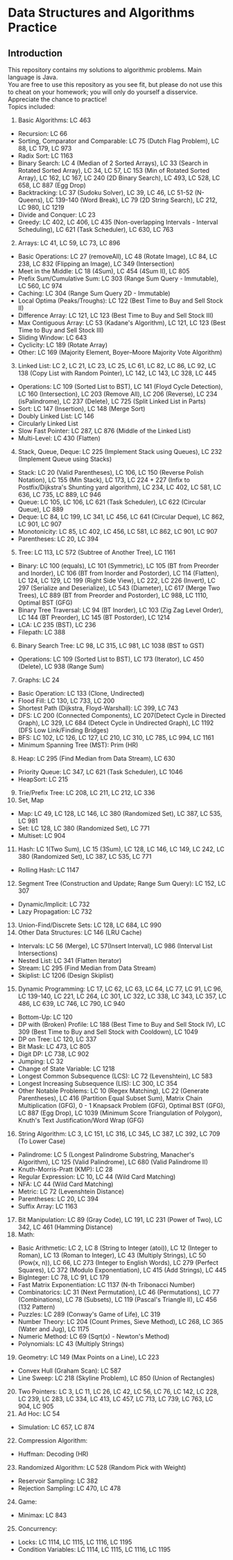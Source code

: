 # Data Structures and Algorithms Practice
## Introduction
This repository contains my solutions to algorithmic problems. Main language is Java. \
You are free to use this repository as you see fit, but please do not use this to cheat on your homework; you will only do yourself a disservice. Appreciate the chance to practice! \
Topics included:
1. Basic Algorithms: LC 463
  * Recursion: LC 66
  * Sorting, Comparator and Comparable: LC 75 (Dutch Flag Problem), LC 88, LC 179, LC 973
  * Radix Sort: LC 1163
  * Binary Search: LC 4 (Median of 2 Sorted Arrays), LC 33 (Search in Rotated Sorted Array), LC 34, LC 57, LC 153 (Min of Rotated Sorted Array), LC 162, LC 167, LC 240 (2D Binary Search), LC 493, LC 528, LC 658, LC 887 (Egg Drop)
  * Backtracking: LC 37 (Sudoku Solver), LC 39, LC 46, LC 51-52 (N-Queens), LC 139-140 (Word Break), LC 79 (2D String Search), LC 212, LC 980, LC 1219
  * Divide and Conquer: LC 23
  * Greedy: LC 402, LC 406, LC 435 (Non-overlapping Intervals - Interval Scheduling), LC 621 (Task Scheduler), LC 630, LC 763
2. Arrays: LC 41, LC 59, LC 73, LC 896
  * Basic Operations: LC 27 (removeAll), LC 48 (Rotate Image), LC 84, LC 238, LC 832 (Flipping an Image), LC 349 (Intersection)
  * Meet in the Middle: LC 18 (4Sum), LC 454 (4Sum II), LC 805
  * Prefix Sum/Cumulative Sum: LC 303 (Range Sum Query - Immutable), LC 560, LC 974
  * Caching: LC 304 (Range Sum Query 2D - Immutable)
  * Local Optima (Peaks/Troughs): LC 122 (Best Time to Buy and Sell Stock II)
  * Difference Array: LC 121, LC 123 (Best Time to Buy and Sell Stock III)
  * Max Contiguous Array: LC 53 (Kadane's Algorithm), LC 121, LC 123 (Best Time to Buy and Sell Stock III)
  * Sliding Window: LC 643
  * Cyclicity: LC 189 (Rotate Array)
  * Other: LC 169 (Majority Element, Boyer–Moore Majority Vote Algorithm)
3. Linked List: LC 2, LC 21, LC 23, LC 25, LC 61, LC 82, LC 86, LC 92, LC 138 (Copy List with Random Pointer), LC 142, LC 143, LC 328, LC 445
  * Operations: LC 109 (Sorted List to BST), LC 141 (Floyd Cycle Detection), LC 160 (Intersection), LC 203 (Remove All), LC 206 (Reverse), LC 234 (isPalindrome), LC 237 (Delete), LC 725 (Split Linked List in Parts)
  * Sort: LC 147 (Insertion), LC 148 (Merge Sort)
  * Doubly Linked List: LC 146
  * Circularly Linked List
  * Slow Fast Pointer: LC 287, LC 876 (Middle of the Linked List)
  * Multi-Level: LC 430 (Flatten)
4. Stack, Queue, Deque: LC 225 (Implement Stack using Queues), LC 232 (Implement Queue using Stacks)
  * Stack: LC 20 (Valid Parentheses), LC 106, LC 150 (Reverse Polish Notation), LC 155 (Min Stack), LC 173, LC 224 + 227 (Infix to Postfix/Dijkstra's Shunting yard algorithm), LC 234, LC 402, LC 581, LC 636, LC 735, LC 889, LC 946
  * Queue: LC 105, LC 106, LC 621 (Task Scheduler), LC 622 (Circular Queue), LC 889
  * Deque: LC 84, LC 199, LC 341, LC 456, LC 641 (Circular Deque), LC 862, LC 901, LC 907
  * Monotonicity: LC 85, LC 402, LC 456, LC 581, LC 862, LC 901, LC 907
  * Parentheses:  LC 20, LC 394
5. Tree: LC 113, LC 572 (Subtree of Another Tree), LC 1161
  * Binary: LC 100 (equals), LC 101 (Symmetric), LC 105 (BT from Preorder and Inorder), LC 106 (BT from Inorder and Postorder), LC 114 (Flatten), LC 124, LC 129, LC 199 (Right Side View), LC 222, LC 226 (Invert), LC 297 (Serialize and Deserialize), LC 543 (Diameter), LC 617 (Merge Two Trees), LC 889 (BT from Preorder and Postorder), LC 988, LC 1110, Optimal BST (GFG)
  * Binary Tree Traversal: LC 94 (BT Inorder), LC 103 (Zig Zag Level Order), LC 144 (BT Preorder), LC 145 (BT Postorder), LC 1214
  * LCA: LC 235 (BST), LC 236
  * Filepath: LC 388
6. Binary Search Tree: LC 98, LC 315, LC 981, LC 1038 (BST to GST)
  * Operations: LC 109 (Sorted List to BST), LC 173 (Iterator), LC 450 (Delete), LC 938 (Range Sum)
7. Graphs: LC 24
  * Basic Operation: LC 133 (Clone, Undirected)
  * Flood Fill: LC 130, LC 733, LC 200
  * Shortest Path (Dijkstra, Floyd-Warshall): LC 399, LC 743
  * DFS: LC 200 (Connected Components), LC 207(Detect Cycle in Directed Graph), LC 329, LC 684 (Detect Cycle in Undirected Graph), LC 1192 (DFS Low Link/Finding Bridges)
  * BFS: LC 102, LC 126, LC 127, LC 210, LC 310, LC 785, LC 994, LC 1161
  * Minimum Spanning Tree (MST): Prim (HR)
8. Heap: LC 295 (Find Median from Data Stream), LC 630
  * Priority Queue: LC 347, LC 621 (Task Scheduler), LC 1046
  * HeapSort: LC 215
9. Trie/Prefix Tree: LC 208, LC 211, LC 212, LC 336
10. Set, Map
  * Map: LC 49, LC 128, LC 146, LC 380 (Randomized Set), LC 387, LC 535, LC 981
  * Set: LC 128, LC 380 (Randomized Set), LC 771
  * Multiset: LC 904
11. Hash: LC 1(Two Sum), LC 15 (3Sum), LC 128, LC 146, LC 149, LC 242, LC 380 (Randomized Set), LC 387, LC 535, LC 771
  * Rolling Hash: LC 1147
12. Segment Tree (Construction and Update; Range Sum Query): LC 152, LC 307
  * Dynamic/Implicit: LC 732
  * Lazy Propagation: LC 732
13. Union-Find/Discrete Sets: LC 128, LC 684, LC 990
14. Other Data Structures: LC 146 (LRU Cache)
  * Intervals: LC 56 (Merge), LC 57(Insert Interval), LC 986 (Interval List Intersections)
  * Nested List: LC 341 (Flatten Iterator)
  * Stream: LC 295 (Find Median from Data Stream)
  * Skiplist: LC 1206 (Design Skiplist)
15. Dynamic Programming: LC 17, LC 62, LC 63, LC 64, LC 77, LC 91, LC 96, LC 139-140, LC 221, LC 264, LC 301, LC 322, LC 338, LC 343, LC 357, LC 486, LC 639, LC 746, LC 790, LC 940
  * Bottom-Up: LC 120
  * DP with (Broken) Profile: LC 188 (Best Time to Buy and Sell Stock IV), LC 309 (Best Time to Buy and Sell Stock with Cooldown), LC 1049
  * DP on Tree: LC 120, LC 337
  * Bit Mask: LC 473, LC 805
  * Digit DP: LC 738, LC 902
  * Jumping: LC 32
  * Change of State Variable: LC 1218
  * Longest Common Subsequence (LCS): LC 72 (Levenshtein), LC 583
  * Longest Increasing Subsequence (LIS): LC 300, LC 354
  * Other Notable Problems: LC 10 (Regex Matching), LC 22 (Generate Parentheses), LC 416 (Partition Equal Subset Sum), Matrix Chain Multiplication (GFG), 0 - 1 Knapsack Problem (GFG), Optimal BST (GFG), LC 887 (Egg Drop), LC 1039 (Minimum Score Triangulation of Polygon), Knuth's Text Justification/Word Wrap (GFG)
16. String Algorithm: LC 3, LC 151, LC 316, LC 345, LC 387, LC 392, LC 709 (To Lower Case)
  * Palindrome: LC 5 (Longest Palindrome Substring, Manacher's Algorithm), LC 125 (Valid Palindrome), LC 680 (Valid Palindrome II)
  * Knuth-Morris-Pratt (KMP): LC 28
  * Regular Expression: LC 10, LC 44 (Wild Card Matching)
  * NFA: LC 44 (Wild Card Matching)
  * Metric: LC 72 (Levenshtein Distance)
  * Parentheses:  LC 20, LC 394
  * Suffix Array: LC 1163
17. Bit Manipulation: LC 89 (Gray Code), LC 191, LC 231 (Power of Two), LC 342, LC 461 (Hamming Distance)
18. Math:
  * Basic Arithmetic: LC 2, LC 8 (String to Integer (atoi)), LC 12 (Integer to Roman), LC 13 (Roman to Integer), LC 43 (Multiply Strings), LC 50 (Pow(x, n)), LC 66, LC 273 (Integer to English Words), LC 279 (Perfect Squares), LC 372 (Modulo Exponentiation), LC 415 (Add Strings), LC 445
  * BigInteger: LC 78, LC 91, LC 179
  * Fast Matrix Exponentiation: LC 1137 (N-th Tribonacci Number)
  * Combinatorics: LC 31 (Next Permutation), LC 46 (Permutations), LC 77 (Combinations), LC 78 (Subsets), LC 119 (Pascal's Triangle II), LC 456 (132 Pattern)
  * Puzzles: LC 289 (Conway's Game of Life), LC 319
  * Number Theory: LC 204 (Count Primes, Sieve Method), LC 268, LC 365 (Water and Jug), LC 1175
  * Numeric Method: LC 69 (Sqrt(x) - Newton's Method)
  * Polynomials: LC 43 (Multiply Strings)
19. Geometry: LC 149 (Max Points on a Line), LC 223
  * Convex Hull (Graham Scan): LC 587
  * Line Sweep: LC 218 (Skyline Problem), LC 850 (Union of Rectangles)
20. Two Pointers: LC 3, LC 11, LC 26, LC 42, LC 56, LC 76, LC 142, LC 228, LC 239, LC 283, LC 334, LC 413, LC 457, LC 713, LC 739, LC 763, LC 904, LC 905
21. Ad Hoc: LC 54
  * Simulation: LC 657, LC 874
22. Compression Algorithm:
  * Huffman: Decoding (HR)
23. Randomized Algorithm: LC 528 (Random Pick with Weight)
  * Reservoir Sampling: LC 382
  * Rejection Sampling: LC 470, LC 478
24. Game:
  * Minimax: LC 843
25. Concurrency:
  * Locks: LC 1114, LC 1115, LC 1116, LC 1195
  * Condition Variables: LC 1114, LC 1115, LC 1116, LC 1195
